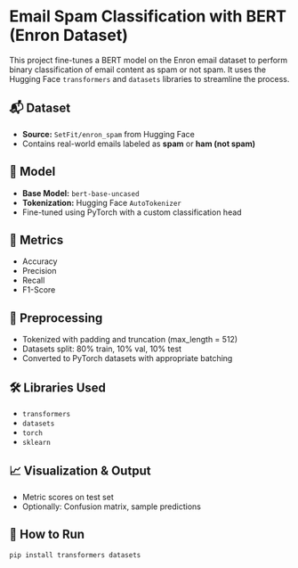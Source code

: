 # Email Spam Classification with BERT (Enron Dataset)

This project fine-tunes a BERT model on the Enron email dataset to perform binary classification of email content as spam or not spam. It uses the Hugging Face `transformers` and `datasets` libraries to streamline the process.

## 📬 Dataset

- **Source:** `SetFit/enron_spam` from Hugging Face
- Contains real-world emails labeled as **spam** or **ham (not spam)**

## 🧠 Model

- **Base Model:** `bert-base-uncased`
- **Tokenization:** Hugging Face `AutoTokenizer`
- Fine-tuned using PyTorch with a custom classification head

## 🧪 Metrics

- Accuracy
- Precision
- Recall
- F1-Score

## 🧰 Preprocessing

- Tokenized with padding and truncation (max_length = 512)
- Datasets split: 80% train, 10% val, 10% test
- Converted to PyTorch datasets with appropriate batching

## 🛠 Libraries Used

- `transformers`
- `datasets`
- `torch`
- `sklearn`

## 📈 Visualization & Output

- Metric scores on test set
- Optionally: Confusion matrix, sample predictions

## 🚀 How to Run

```bash
pip install transformers datasets
